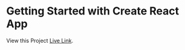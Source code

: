 # Getting Started with Create React App

View this Project [Live Link](https://logesh-gemini-clone-60028867691.development.catalystserverless.in/app/index.html).
